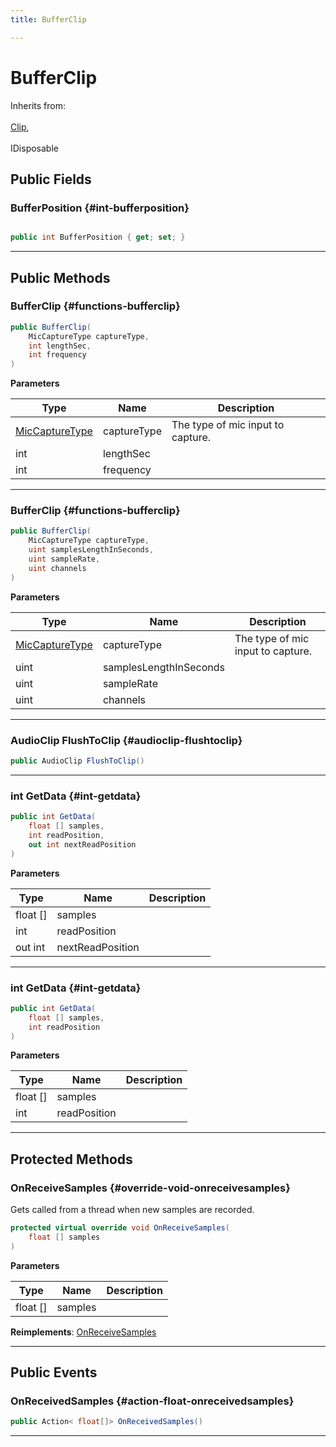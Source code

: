 ```yaml
---
title: BufferClip

---
```


# BufferClip







Inherits from: <br></br>[Clip](/versioned_docs/version-31-Aug-2023/unity-api/api/UnityEngine.XR.MagicLeap/MLAudioInput/UnityEngine.XR.MagicLeap.MLAudioInput.Clip.md),<br></br>IDisposable




## Public Fields

### BufferPosition {#int-bufferposition}

```csharp

public int BufferPosition { get; set; }

```






-----------

## Public Methods

###  BufferClip {#functions-bufferclip}

```csharp
public BufferClip(
    MicCaptureType captureType,
    int lengthSec,
    int frequency
)
```


**Parameters**

| Type | Name  | Description  | 
|--|--|--|
| [MicCaptureType](/versioned_docs/version-31-Aug-2023/unity-api/api/UnityEngine.XR.MagicLeap/MLAudioInput/UnityEngine.XR.MagicLeap.MLAudioInput.md#enums-miccapturetype) |captureType|The type of mic input to capture. |
| int |lengthSec||
| int |frequency||






-----------

###  BufferClip {#functions-bufferclip}

```csharp
public BufferClip(
    MicCaptureType captureType,
    uint samplesLengthInSeconds,
    uint sampleRate,
    uint channels
)
```


**Parameters**

| Type | Name  | Description  | 
|--|--|--|
| [MicCaptureType](/versioned_docs/version-31-Aug-2023/unity-api/api/UnityEngine.XR.MagicLeap/MLAudioInput/UnityEngine.XR.MagicLeap.MLAudioInput.md#enums-miccapturetype) |captureType|The type of mic input to capture. |
| uint |samplesLengthInSeconds||
| uint |sampleRate||
| uint |channels||






-----------

### AudioClip FlushToClip {#audioclip-flushtoclip}

```csharp
public AudioClip FlushToClip()
```






-----------

### int GetData {#int-getdata}

```csharp
public int GetData(
    float [] samples,
    int readPosition,
    out int nextReadPosition
)
```


**Parameters**

| Type | Name  | Description  | 
|--|--|--|
| float [] |samples||
| int |readPosition||
| out int |nextReadPosition||






-----------

### int GetData {#int-getdata}

```csharp
public int GetData(
    float [] samples,
    int readPosition
)
```


**Parameters**

| Type | Name  | Description  | 
|--|--|--|
| float [] |samples||
| int |readPosition||






-----------

## Protected Methods

### OnReceiveSamples {#override-void-onreceivesamples}

Gets called from a thread when new samples are recorded. 

```csharp
protected virtual override void OnReceiveSamples(
    float [] samples
)
```


**Parameters**

| Type | Name  | Description  | 
|--|--|--|
| float [] |samples||




**Reimplements**: [OnReceiveSamples](/versioned_docs/version-31-Aug-2023/unity-api/api/UnityEngine.XR.MagicLeap/MLAudioInput/UnityEngine.XR.MagicLeap.MLAudioInput.Clip.md#abstract-void-onreceivesamples)



-----------

## Public Events

### OnReceivedSamples {#action-float-onreceivedsamples}

```csharp
public Action< float[]> OnReceivedSamples()
```






-----------



